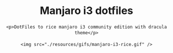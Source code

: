 <div style="text-align: center">
    <h1>Manjaro i3 dotfiles</h1>

    <p>DotFiles to rice manjaro i3 community edition with dracula theme</p>

    <img src="./resources/gifs/manjaro-i3-rice.gif" />
</div>

